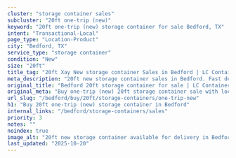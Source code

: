 ```yaml
---
cluster: "storage container sales"
subcluster: "20ft one-trip (new)"
keyword: "20ft one-trip (new) storage container for sale Bedford, TX"
intent: "Transactional-Local"
page_type: "Location-Product"
city: "Bedford, TX"
service_type: "storage container"
condition: "New"
size: "20ft"
title_tag: "20ft Xay New storage container Sales in Bedford | LC Container"
meta_description: "20ft new storage container sales in Bedford. Fast delivery, competitive pricing. Serving storage containers area. Quote ID: XJC. Call (214) 524-4168 for your free quote today."
original_title: "Bedford 20ft storage container for sale | LC Container"
original_meta: "Buy one-trip (new) 20ft storage container sale with local delivery in Bedford, TX. LC Container — local Since 2003. Request a fast quote today."
url_slug: "/bedford/buy/20ft/storage-containers/one-trip-new"
h1: "Buy 20ft one-trip (new) storage container in Bedford"
internal_links: "/bedford/storage-containers/sales"
priority: 3
notes: ""
noindex: true
image_alt: "20ft new storage container available for delivery in Bedford"
last_updated: "2025-10-20"
---
```


<!-- TODO: Add unique city/inventory copy, images, and internal links here. -->
